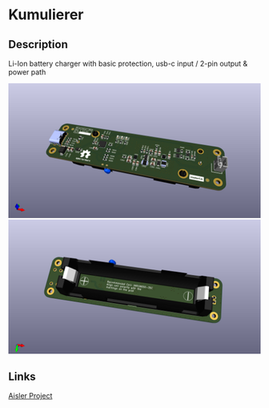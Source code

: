 # Kumulierer
## Description
Li-Ion battery charger with basic protection, usb-c input / 2-pin output &amp; power path

<img src="./resources/kumulierer_front.png" alt="drawing" width="600"/>

<img src="./resources/kumulierer_back.png" alt="drawing" width="600"/>

## Links
[Aisler Project](https://aisler.net/p/CNVPTRAD)
